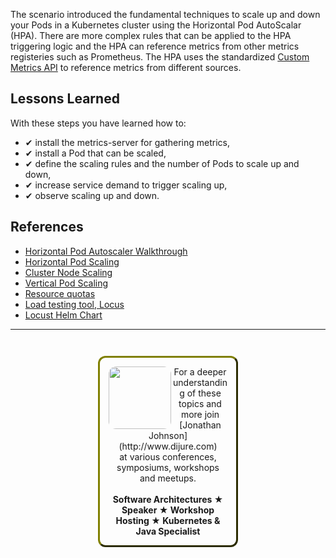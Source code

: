 The scenario introduced the fundamental techniques to scale up and down your Pods in a Kubernetes cluster using the Horizontal Pod AutoScalar (HPA). There are more complex rules that can be applied to the HPA triggering logic and the HPA can reference metrics from other metrics registeries such as Prometheus. The HPA uses the standardized [Custom Metrics API](https://kubernetes.io/docs/tasks/run-application/horizontal-pod-autoscale/#support-for-custom-metrics) to reference metrics from different sources.

## Lessons Learned ##

With these steps you have learned how to:

- &#x2714; install the metrics-server for gathering metrics,
- &#x2714; install a Pod that can be scaled,
- &#x2714; define the scaling rules and the number of Pods to scale up and down,
- &#x2714; increase service demand to trigger scaling up,
- &#x2714; observe scaling up and down.

## References ##

- [Horizontal Pod Autoscaler Walkthrough](https://kubernetes.io/docs/tasks/run-application/horizontal-pod-autoscale-walkthrough/)
- [Horizontal Pod Scaling](https://kubernetes.io/docs/tasks/run-application/horizontal-pod-autoscale/)
- [Cluster Node Scaling](https://github.com/kubernetes/autoscaler)
- [Vertical Pod Scaling](https://github.com/kubernetes/autoscaler/tree/master/vertical-pod-autoscaler)
- [Resource quotas](https://kubernetes.io/docs/concepts/policy/resource-quotas/)
- [Load testing tool, Locus](https://docs.locust.io/en/stable/what-is-locust.html)
- [Locust Helm Chart](https://github.com/helm/charts/tree/master/stable/locust)

------
<p style="text-align: center; padding: 1em; margin: 3em; margin-left: 10em; margin-right: 10em; border-; 1px; border-color: olive;  border-radius: 12px; border-style:outset">
<img align="left" src="/javajon/courses/kubernetes-pipelines/tekton/assets/jonathan-johnson.jpg" width="100" style="border-radius: 12px">
For a deeper understanding of these topics and more join <br>[Jonathan Johnson](http://www.dijure.com)<br> at various conferences, symposiums, workshops and meetups.
<br><br>
<b>Software Architectures ★ Speaker ★ Workshop Hosting ★ Kubernetes & Java Specialist</b>
</p>

